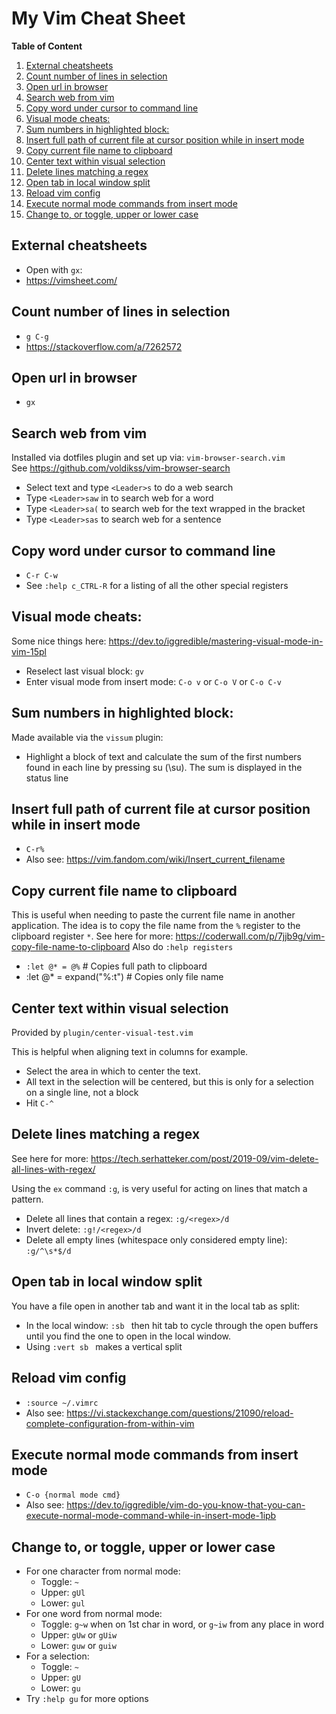 My Vim Cheat Sheet
==================

**Table of Content**

1. [External cheatsheets](#external-cheatsheets)
2. [Count number of lines in selection](#count-number-of-lines-in-selection)
3. [Open url in browser](#open-url-in-browser)
4. [Search web from vim](#search-web-from-vim)
5. [Copy word under cursor to command line](#copy-word-under-cursor-to-command-line)
6. [Visual mode cheats:](#visual-mode-cheats)
7. [Sum numbers in highlighted block:](#sum-numbers-in-highlighted-block)
8. [Insert full path of current file at cursor position while in insert mode](#insert-full-path-of-current-file-at-cursor-position-while-in-insert-mode)
9. [Copy current file name to clipboard](#copy-current-file-name-to-clipboard)
10. [Center text within visual selection](#center-text-within-visual-selection)
11. [Delete lines matching a regex](#delete-lines-matching-a-regex)
12. [Open tab in local window split](#open-tab-in-local-window-split)
13. [Reload vim config](#reload-vim-config)
14. [Execute normal mode commands from insert mode](#execute-normal-mode-commands-from-insert-mode)
15. [Change to, or toggle, upper or lower case](#change-to-or-toggle-upper-or-lower-case)


## External cheatsheets
* Open with `gx`:
* https://vimsheet.com/

## Count number of lines in selection
* `g C-g`
* https://stackoverflow.com/a/7262572

## Open url in browser
* `gx`

## Search web from vim
Installed via dotfiles plugin and set up via: `vim-browser-search.vim`  
See https://github.com/voldikss/vim-browser-search
* Select text and type `<Leader>s` to do a web search
* Type `<Leader>saw` in to search web for a word
* Type `<Leader>sa(` to search web for the text wrapped in the bracket
* Type `<Leader>sas` to search web for a sentence

## Copy word under cursor to command line
* `C-r C-w`
* See `:help c_CTRL-R` for a listing of all the other special registers

## Visual mode cheats:
Some nice things here: https://dev.to/iggredible/mastering-visual-mode-in-vim-15pl
* Reselect last visual block: `gv`
* Enter visual mode from insert mode: `C-o v` or `C-o V` or `C-o C-v`

## Sum numbers in highlighted block:
Made available via the `vissum` plugin:
* Highlight a block of text and calculate the sum of the first numbers
  found in each line by pressing <Leader>su (\su). The sum is displayed in the
  status line

## Insert full path of current file at cursor position while in insert mode
* `C-r%`
* Also see: https://vim.fandom.com/wiki/Insert_current_filename

## Copy current file name to clipboard
This is useful when needing to paste the current file name in another
application. The idea is to copy the file name from the `%` register to the 
clipboard register `*`. See here for more: https://coderwall.com/p/7jjb9g/vim-copy-file-name-to-clipboard
Also do `:help registers`
* `:let @* = @%`              # Copies full path to clipboard
* :let @* = expand("%:t")   # Copies only file name

## Center text within visual selection
Provided by `plugin/center-visual-test.vim`

This is helpful when aligning text in columns for example.
* Select the area in which to center the text.
* All text in the selection will be centered, but this is only for a
    selection on a single line, not a block
* Hit `C-^`

## Delete lines matching a regex 
See here for more: https://tech.serhatteker.com/post/2019-09/vim-delete-all-lines-with-regex/

Using the `ex` command `:g`, is very useful for acting on lines that match a pattern.
* Delete all lines that contain a regex: `:g/<regex>/d`
* Invert delete: `:g!/<regex>/d`
* Delete all empty lines (whitespace only considered empty line): `:g/^\s*$/d`

## Open tab in local window split
You have a file open in another tab and want it in the local tab as split:
* In the local window: `:sb ` then hit tab to cycle through the open buffers
    until you find the one to open in the local window.
* Using `:vert sb ` makes a vertical split

## Reload vim config
* `:source ~/.vimrc`
* Also see: https://vi.stackexchange.com/questions/21090/reload-complete-configuration-from-within-vim

## Execute normal mode commands from insert mode
* `C-o {normal mode cmd}`
* Also see: https://dev.to/iggredible/vim-do-you-know-that-you-can-execute-normal-mode-command-while-in-insert-mode-1ipb

## Change to, or toggle, upper or lower case
* For one character from normal mode:
    * Toggle: `~`
    * Upper: `gUl`
    * Lower: `gul`
* For one word from normal mode:
    * Toggle: `g~w` when on 1st char in word, or `g~iw` from any place in word
    * Upper: `gUw` or `gUiw`
    * Lower: `guw` or `guiw`
* For a selection:
    * Toggle: `~`
    * Upper: `gU`
    * Lower: `gu`
* Try `:help gu` for more options

